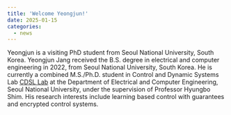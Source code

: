```yaml
---
title: 'Welcome Yeongjun!'
date: 2025-01-15
categories:
  - news
---
```


Yeongjun is a visiting PhD student from Seoul National University, South Korea. Yeongjun Jang received the B.S. degree in electrical and computer engineering in 2022, from Seoul National University, South Korea. He is currently a combined M.S./Ph.D. student in Control and Dynamic Systems Lab <a href="https://post.cdsl.kr/people">CDSL Lab</a> at the Department of Electrical and Computer Engineering, Seoul National University, under the supervision of Professor Hyungbo Shim. His research interests include learning based control with guarantees and encrypted control systems.
